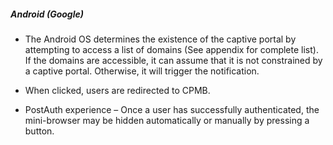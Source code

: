 ##### Android (Google)

 * The Android OS determines the existence of the captive portal by attempting to access a list of domains (See appendix for complete list). If the domains are accessible, it can assume that it is not constrained by a captive portal. Otherwise, it will trigger the notification.
 
 * When clicked, users are redirected to CPMB.
 
 * PostAuth experience – Once a user has successfully authenticated, the mini-browser may be hidden automatically or manually by pressing a button.